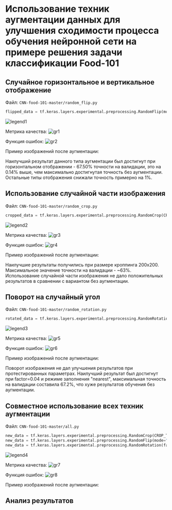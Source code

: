# Использование техник аугментации данных для улучшения сходимости процесса обучения нейронной сети на примере решения задачи классификации Food-101
## Случайное горизонтальное и вертикальное отображение
Файл: `CNN-food-101-master/random_flip.py`

```python
flipped_data = tf.keras.layers.experimental.preprocessing.RandomFlip(mode="vertical")(inputs)
```

![legend1](https://github.com/actharsis/lab4/blob/main/legends/random_flip.png)

Метрика качества:
![gr1](https://github.com/actharsis/lab4/blob/main/graphs/random_flip/epoch_categorical_accuracy.svg)

Функция ошибок:
![gr2](https://github.com/actharsis/lab4/blob/main/graphs/random_flip/epoch_loss.svg)

Пример изображений после аугментации:


Наилучший результат данного типа аугментации был достигнут при горизонтальном отображении - 67.50% точности на валидации, это на 0.14% выше, чем максимально достигнутая точность без аугментации. Остальные типы отображения снижали точность примерно на 1%.
## Использование случайной части изображения
Файл: `CNN-food-101-master/random_crop.py`

```python
cropped_data = tf.keras.layers.experimental.preprocessing.RandomCrop(CROP_TO_SIZE, CROP_TO_SIZE)(inputs)
```

![legend2](https://github.com/actharsis/lab4/blob/main/legends/random_crop.png)

Метрика качества:
![gr3](https://github.com/actharsis/lab4/blob/main/graphs/random_crop/epoch_categorical_accuracy.svg)

Функция ошибок:
![gr4](https://github.com/actharsis/lab4/blob/main/graphs/random_crop/epoch_loss.svg)

Пример изображений после аугментации:

Наилучшие результаты получились при размере кроппинга 200х200. Максимальное значение точности на валидации - ~63%. Использование случайной части изображения не дало положительных результатов в сравнении с вариантом без аугментации.
## Поворот на случайный угол
Файл: `CNN-food-101-master/random_rotation.py`

```python
rotated_data = tf.keras.layers.experimental.preprocessing.RandomRotation(factor=0.25, fill_mode="reflect")(inputs)
```

![legend3](https://github.com/actharsis/lab4/blob/main/legends/random_rotate.png)

Метрика качества:
![gr5](https://github.com/actharsis/lab4/blob/main/graphs/random_rotate/epoch_categorical_accuracy.svg)

Функция ошибок:
![gr6](https://github.com/actharsis/lab4/blob/main/graphs/random_rotate/epoch_loss.svg)

Пример изображений после аугментации:

Поворот изображения не дал улучшения результатов при протестированных параметрах. Наилучший результат был достигнут при factor=0.04 и режиме заполнения "nearest", максимальная точность на валидации составила 67.2%, что хуже результатов обучения без аугментации.
## Совместное использование всех техник аугментации
Файл: `CNN-food-101-master/all.py`

```python
new_data = tf.keras.layers.experimental.preprocessing.RandomCrop(CROP_TO_SIZE, CROP_TO_SIZE)(inputs)
new_data = tf.keras.layers.experimental.preprocessing.RandomFlip(mode="horizontal")(new_data)
new_data = tf.keras.layers.experimental.preprocessing.RandomRotation(factor=0.04, fill_mode="nearest")(new_data)
```

![legend4]()

Метрика качества:
![gr7]()

Функция ошибок:
![gr8]()

Пример изображений после аугментации:


## Анализ результатов
